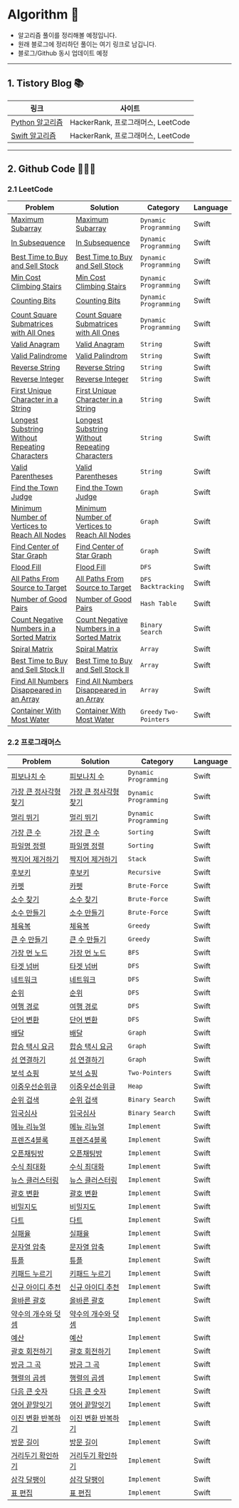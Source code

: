 # Algorithm 🧐

* 알고리즘 풀이를 정리해볼 예정입니다.
* 원래 블로그에 정리하던 풀이는 여기 링크로 남깁니다.
* 블로그/Github 동시 업데이트 예정

----

## 1. Tistory Blog 📚
|링크|사이트|
|------|---|
|[Python 알고리즘](https://leechamin.tistory.com/category/Python/Python_%EC%95%8C%EA%B3%A0%EB%A6%AC%EC%A6%98)|HackerRank, 프로그래머스, LeetCode |
|[Swift 알고리즘](https://leechamin.tistory.com/category/IOS%20%EA%B3%B5%EB%B6%80/Swift_%EC%95%8C%EA%B3%A0%EB%A6%AC%EC%A6%98%20%ED%92%80%EC%9D%B4)|HackerRank, 프로그래머스, LeetCode |

----

## 2. Github Code 👨🏻‍💻

### 2.1 LeetCode

|Problem|Solution|Category|Language|
|------|---|---|---|
|[Maximum Subarray](https://leetcode.com/explore/featured/card/top-interview-questions-easy/97/dynamic-programming/566/)|[Maximum Subarray](https://github.com/ChaminLee/Algorithm/blob/main/LeetCode/Dynamic_Programming/Maximum_Subarray.swift)|`Dynamic Programming`|Swift|
|[In Subsequence](https://leetcode.com/problems/is-subsequence/)|[In Subsequence](https://github.com/ChaminLee/Algorithm/blob/main/LeetCode/Dynamic_Programming/In_Subsequence.swift)|`Dynamic Programming`|Swift|
|[Best Time to Buy and Sell Stock](https://leetcode.com/problems/best-time-to-buy-and-sell-stock/)|[Best Time to Buy and Sell Stock](https://github.com/ChaminLee/Algorithm/blob/main/LeetCode/Dynamic_Programming/Best_Time_to_Buy_and_Sell_Stock.swift)|`Dynamic Programming`|Swift|
|[Min Cost Climbing Stairs](https://leetcode.com/problems/min-cost-climbing-stairs/)|[Min Cost Climbing Stairs](https://github.com/ChaminLee/Algorithm/blob/main/LeetCode/Dynamic_Programming/Min_Cost_Climbing_Stairs.swift)|`Dynamic Programming`|Swift|
|[Counting Bits](https://leetcode.com/problems/counting-bits/)|[Counting Bits](https://github.com/ChaminLee/Algorithm/blob/main/LeetCode/Dynamic_Programming/Counting_Bits.swift)|`Dynamic Programming`|Swift|
|[Count Square Submatrices with All Ones](https://leetcode.com/problems/count-square-submatrices-with-all-ones/)|[Count Square Submatrices with All Ones](https://github.com/ChaminLee/Algorithm/blob/main/LeetCode/Dynamic_Programming/Count_Square_Submatrices_with_All_Ones.swift)|`Dynamic Programming`|Swift|
|[Valid Anagram](https://leetcode.com/explore/featured/card/top-interview-questions-easy/127/strings/882/)|[Valid Anagram](LeetCode/String/Valid_Anagram.swift)|`String`|Swift|
|[Valid Palindrome](https://leetcode.com/explore/featured/card/top-interview-questions-easy/127/strings/883/)|[Valid Palindrom](LeetCode/String/Valid_Palindrome)|`String`|Swift|
|[Reverse String](https://leetcode.com/explore/featured/card/top-interview-questions-easy/127/strings/879/)|[Reverse String](https://github.com/ChaminLee/Algorithm/blob/main/LeetCode/String/Reverse_String.swift)|`String`|Swift|
|[Reverse Integer](https://leetcode.com/explore/featured/card/top-interview-questions-easy/127/strings/880/)|[Reverse Integer](https://github.com/ChaminLee/Algorithm/blob/main/LeetCode/String/Reverse_Integer.swift)|`String`|Swift|
|[First Unique Character in a String](https://leetcode.com/explore/featured/card/top-interview-questions-easy/127/strings/881/)|[First Unique Character in a String](https://github.com/ChaminLee/Algorithm/blob/main/LeetCode/String/First_Unique_Character_in_a_String.swift)|`String`|Swift|
|[Longest Substring Without Repeating Characters](https://leetcode.com/problems/longest-substring-without-repeating-characters/)|[Longest Substring Without Repeating Characters](https://github.com/ChaminLee/Algorithm/blob/main/LeetCode/String/Longest%20Substring%20Without%20Repeating%20Characters.swift)|`String`|Swift|
|[Valid Parentheses](https://leetcode.com/problems/valid-parentheses/)|[Valid Parentheses](https://github.com/ChaminLee/Algorithm/blob/main/LeetCode/String/Valid%20Parentheses.swift)|`String`|Swift|
|[Find the Town Judge](https://leetcode.com/problems/find-the-town-judge/)|[Find the Town Judge](https://github.com/ChaminLee/Algorithm/blob/main/LeetCode/Graph/Find_the_Town_Judge.swift)|`Graph`|Swift|
|[Minimum Number of Vertices to Reach All Nodes](https://leetcode.com/problems/minimum-number-of-vertices-to-reach-all-nodes/)|[Minimum Number of Vertices to Reach All Nodes](https://github.com/ChaminLee/Algorithm/blob/main/LeetCode/Graph/Minimum%20Number%20of%20Vertices%20to%20Reach%20All%20Nodes.swift)|`Graph`|Swift|
|[Find Center of Star Graph](https://leetcode.com/problems/find-center-of-star-graph/)|[Find Center of Star Graph](https://github.com/ChaminLee/Algorithm/blob/main/LeetCode/Graph/Find%20Center%20of%20Star%20Graph.swift)|`Graph`|Swift|
|[Flood Fill](https://leetcode.com/problems/flood-fill/submissions/)|[Flood Fill](https://github.com/ChaminLee/Algorithm/blob/main/LeetCode/DFS/Flood_Fill.swift)|`DFS`|Swift|
|[All Paths From Source to Target](https://leetcode.com/problems/all-paths-from-source-to-target/)|[All Paths From Source to Target](https://github.com/ChaminLee/Algorithm/blob/main/LeetCode/DFS/All%20Paths%20From%20Source%20to%20Target.swift)|`DFS` `Backtracking`|Swift|
|[Number of Good Pairs](https://leetcode.com/problems/number-of-good-pairs/)|[Number of Good Pairs](https://github.com/ChaminLee/Algorithm/blob/main/LeetCode/Hash_Table/Number%20of%20Good%20Pairs.swift)|`Hash Table`|Swift|
|[Count Negative Numbers in a Sorted Matrix](https://leetcode.com/problems/count-negative-numbers-in-a-sorted-matrix/)|[Count Negative Numbers in a Sorted Matrix](https://github.com/ChaminLee/Algorithm/blob/main/LeetCode/Binary_Search/Count%20Negative%20Numbers%20in%20a%20Sorted%20Matrix.swift)|`Binary Search`|Swift|
|[Spiral Matrix](https://leetcode.com/problems/spiral-matrix/)|[Spiral Matrix](https://github.com/ChaminLee/Algorithm/blob/main/LeetCode/Array/Spiral%20Matrix.swift)|`Array`|Swift|
|[Best Time to Buy and Sell Stock II](https://leetcode.com/problems/Best-Time-to-Buy-and-Sell-Stock-II/)|[Best Time to Buy and Sell Stock II](https://github.com/ChaminLee/Algorithm/blob/main/LeetCode/Array/Best%20Time%20to%20Buy%20and%20Sell%20Stock%20II.swift)|`Array`|Swift|
|[Find All Numbers Disappeared in an Array](https://leetcode.com/problems/find-all-numbers-disappeared-in-an-array/)|[Find All Numbers Disappeared in an Array](https://github.com/ChaminLee/Algorithm/blob/main/LeetCode/Array/Find%20All%20Numbers%20Disappeared%20in%20an%20Array.swift)|`Array`|Swift|
|[Container With Most Water](https://leetcode.com/problems/container-with-most-water/)|[Container With Most Water](https://github.com/ChaminLee/Algorithm/blob/main/LeetCode/Greedy/Container%20With%20Most%20Water.swift)|`Greedy` `Two-Pointers`|Swift|







### 2.2 프로그래머스

|Problem|Solution|Category|Language|
|------|---|---|---|
|[피보나치 수](https://programmers.co.kr/learn/courses/30/lessons/12945?language=swift)|[피보나치 수](https://github.com/ChaminLee/Algorithm/blob/main/%E1%84%91%E1%85%B3%E1%84%85%E1%85%A9%E1%84%80%E1%85%B3%E1%84%85%E1%85%A2%E1%84%86%E1%85%A5%E1%84%89%E1%85%B3/%ED%94%BC%EB%B3%B4%EB%82%98%EC%B9%98_%EC%88%98.swift)|`Dynamic Programming`|Swift|
|[가장 큰 정사각형 찾기](https://programmers.co.kr/learn/courses/30/lessons/12905?language=swift)|[가장 큰 정사각형 찾기](https://github.com/ChaminLee/Algorithm/tree/main/%E1%84%91%E1%85%B3%E1%84%85%E1%85%A9%E1%84%80%E1%85%B3%E1%84%85%E1%85%A2%E1%84%86%E1%85%A5%E1%84%89%E1%85%B3)|`Dynamic Programming`|Swift|
|[멀리 뛰기](https://programmers.co.kr/learn/courses/30/lessons/12914?language=swift)|[멀리 뛰기](https://github.com/ChaminLee/Algorithm/blob/main/%E1%84%91%E1%85%B3%E1%84%85%E1%85%A9%E1%84%80%E1%85%B3%E1%84%85%E1%85%A2%E1%84%86%E1%85%A5%E1%84%89%E1%85%B3/%EB%A9%80%EB%A6%AC%20%EB%9B%B0%EA%B8%B0.swift)|`Dynamic Programming`|Swift|
|[가장 큰 수](https://programmers.co.kr/learn/courses/30/lessons/42746?language=swift)|[가장 큰 수](https://github.com/ChaminLee/Algorithm/blob/main/%E1%84%91%E1%85%B3%E1%84%85%E1%85%A9%E1%84%80%E1%85%B3%E1%84%85%E1%85%A2%E1%84%86%E1%85%A5%E1%84%89%E1%85%B3/%E1%84%80%E1%85%A1%E1%84%8C%E1%85%A1%E1%86%BC_%E1%84%8F%E1%85%B3%E1%86%AB_%E1%84%89%E1%85%AE.swift)|`Sorting`|Swift|
|[파일명 정렬](https://programmers.co.kr/learn/courses/30/lessons/17686?language=swift#)|[파일명 정렬](https://github.com/ChaminLee/Algorithm/blob/main/%E1%84%91%E1%85%B3%E1%84%85%E1%85%A9%E1%84%80%E1%85%B3%E1%84%85%E1%85%A2%E1%84%86%E1%85%A5%E1%84%89%E1%85%B3/%ED%8C%8C%EC%9D%BC%EB%AA%85_%EC%A0%95%EB%A0%AC.swift)|`Sorting`|Swift|
|[짝지어 제거하기](https://programmers.co.kr/learn/courses/30/lessons/12973?language=swift)|[짝지어 제거하기](https://github.com/ChaminLee/Algorithm/blob/main/%E1%84%91%E1%85%B3%E1%84%85%E1%85%A9%E1%84%80%E1%85%B3%E1%84%85%E1%85%A2%E1%84%86%E1%85%A5%E1%84%89%E1%85%B3/%EC%A7%9D%EC%A7%80%EC%96%B4_%EC%A0%9C%EA%B1%B0%ED%95%98%EA%B8%B0.swift)|`Stack`|Swift|
|[후보키](https://programmers.co.kr/learn/courses/30/lessons/42890)|[후보키](https://github.com/ChaminLee/Algorithm/blob/main/%E1%84%91%E1%85%B3%E1%84%85%E1%85%A9%E1%84%80%E1%85%B3%E1%84%85%E1%85%A2%E1%84%86%E1%85%A5%E1%84%89%E1%85%B3/%E1%84%92%E1%85%AE%E1%84%87%E1%85%A9%E1%84%8F%E1%85%B5.swift)|`Recursive`|Swift|
|[카펫](https://programmers.co.kr/learn/courses/30/lessons/42842?language=swift#)|[카펫](https://github.com/ChaminLee/Algorithm/blob/main/%E1%84%91%E1%85%B3%E1%84%85%E1%85%A9%E1%84%80%E1%85%B3%E1%84%85%E1%85%A2%E1%84%86%E1%85%A5%E1%84%89%E1%85%B3/%EC%B9%B4%ED%8E%AB.swift)|`Brute-Force`|Swift|
|[소수 찾기](https://programmers.co.kr/learn/courses/30/lessons/42839?language=swift)|[소수 찾기](https://github.com/ChaminLee/Algorithm/blob/main/%E1%84%91%E1%85%B3%E1%84%85%E1%85%A9%E1%84%80%E1%85%B3%E1%84%85%E1%85%A2%E1%84%86%E1%85%A5%E1%84%89%E1%85%B3/%E1%84%89%E1%85%A9%E1%84%89%E1%85%AE_%E1%84%8E%E1%85%A1%E1%86%BD%E1%84%80%E1%85%B5.swift)|`Brute-Force`|Swift|
|[소수 만들기](https://programmers.co.kr/learn/courses/30/lessons/12977?language=swift)|[소수 만들기](https://github.com/ChaminLee/Algorithm/blob/main/%E1%84%91%E1%85%B3%E1%84%85%E1%85%A9%E1%84%80%E1%85%B3%E1%84%85%E1%85%A2%E1%84%86%E1%85%A5%E1%84%89%E1%85%B3/%EC%86%8C%EC%88%98_%EB%A7%8C%EB%93%A4%EA%B8%B0.swift)|`Brute-Force`|Swift|
|[체육복](https://programmers.co.kr/learn/courses/30/lessons/42862?language=swift)|[체육복](https://github.com/ChaminLee/Algorithm/blob/main/%E1%84%91%E1%85%B3%E1%84%85%E1%85%A9%E1%84%80%E1%85%B3%E1%84%85%E1%85%A2%E1%84%86%E1%85%A5%E1%84%89%E1%85%B3/%EC%B2%B4%EC%9C%A1%EB%B3%B5.swift)|`Greedy`|Swift|
|[큰 수 만들기](https://programmers.co.kr/learn/courses/30/lessons/42883?language=swift#)|[큰 수 만들기](https://github.com/ChaminLee/Algorithm/blob/main/%E1%84%91%E1%85%B3%E1%84%85%E1%85%A9%E1%84%80%E1%85%B3%E1%84%85%E1%85%A2%E1%84%86%E1%85%A5%E1%84%89%E1%85%B3/%ED%81%B0_%EC%88%98_%EB%A7%8C%EB%93%A4%EA%B8%B0.swift)|`Greedy`|Swift|
|[가장 먼 노드](https://programmers.co.kr/learn/courses/30/lessons/49189?language=swift)|[가장 먼 노드](https://github.com/ChaminLee/Algorithm/blob/main/%E1%84%91%E1%85%B3%E1%84%85%E1%85%A9%E1%84%80%E1%85%B3%E1%84%85%E1%85%A2%E1%84%86%E1%85%A5%E1%84%89%E1%85%B3/%EA%B0%80%EC%9E%A5%20%EB%A8%BC%20%EB%85%B8%EB%93%9C.swift)|`BFS`|Swift|
|[타겟 넘버](https://programmers.co.kr/learn/courses/30/lessons/43165?language=swift)|[타겟 넘버](https://github.com/ChaminLee/Algorithm/blob/main/%E1%84%91%E1%85%B3%E1%84%85%E1%85%A9%E1%84%80%E1%85%B3%E1%84%85%E1%85%A2%E1%84%86%E1%85%A5%E1%84%89%E1%85%B3/%ED%83%80%EA%B2%9F_%EB%84%98%EB%B2%84.swift)|`DFS`|Swift|
|[네트워크](https://programmers.co.kr/learn/courses/30/lessons/43162?language=swift#)|[네트워크](https://github.com/ChaminLee/Algorithm/blob/main/%E1%84%91%E1%85%B3%E1%84%85%E1%85%A9%E1%84%80%E1%85%B3%E1%84%85%E1%85%A2%E1%84%86%E1%85%A5%E1%84%89%E1%85%B3/%E1%84%82%E1%85%A6%E1%84%90%E1%85%B3%E1%84%8B%E1%85%AF%E1%84%8F%E1%85%B3.swift)|`DFS`|Swift|
|[순위](https://programmers.co.kr/learn/courses/30/lessons/49191?language=swift)|[순위](https://github.com/ChaminLee/Algorithm/blob/main/%E1%84%91%E1%85%B3%E1%84%85%E1%85%A9%E1%84%80%E1%85%B3%E1%84%85%E1%85%A2%E1%84%86%E1%85%A5%E1%84%89%E1%85%B3/%EC%88%9C%EC%9C%84.swift)|`DFS`|Swift|
|[여행 경로](https://programmers.co.kr/learn/courses/30/lessons/43164)|[여행 경로](https://github.com/ChaminLee/Algorithm/blob/main/%E1%84%91%E1%85%B3%E1%84%85%E1%85%A9%E1%84%80%E1%85%B3%E1%84%85%E1%85%A2%E1%84%86%E1%85%A5%E1%84%89%E1%85%B3/%EC%97%AC%ED%96%89_%EA%B2%BD%EB%A1%9C.swift)|`DFS`|Swift|
|[단어 변환](https://programmers.co.kr/learn/courses/30/lessons/43163?language=swift)|[단어 변환](https://github.com/ChaminLee/Algorithm/blob/main/%E1%84%91%E1%85%B3%E1%84%85%E1%85%A9%E1%84%80%E1%85%B3%E1%84%85%E1%85%A2%E1%84%86%E1%85%A5%E1%84%89%E1%85%B3/%EB%8B%A8%EC%96%B4_%EB%B3%80%ED%99%98.swift)|`DFS`|Swift|
|[배달](https://programmers.co.kr/learn/courses/30/lessons/12978)|[배달](https://github.com/ChaminLee/Algorithm/blob/main/%E1%84%91%E1%85%B3%E1%84%85%E1%85%A9%E1%84%80%E1%85%B3%E1%84%85%E1%85%A2%E1%84%86%E1%85%A5%E1%84%89%E1%85%B3/%EB%B0%B0%EB%8B%AC.swift)|`Graph`|Swift|
|[합승 택시 요금](https://programmers.co.kr/learn/courses/30/lessons/72413)|[합승 택시 요금](https://github.com/ChaminLee/Algorithm/blob/main/%E1%84%91%E1%85%B3%E1%84%85%E1%85%A9%E1%84%80%E1%85%B3%E1%84%85%E1%85%A2%E1%84%86%E1%85%A5%E1%84%89%E1%85%B3/%ED%95%A9%EC%8A%B9_%ED%83%9D%EC%8B%9C_%EC%9A%94%EA%B8%88.swift)|`Graph`|Swift|
|[섬 연결하기](https://programmers.co.kr/learn/courses/30/lessons/42861?language=swift)|[섬 연결하기](https://github.com/ChaminLee/Algorithm/blob/main/%E1%84%91%E1%85%B3%E1%84%85%E1%85%A9%E1%84%80%E1%85%B3%E1%84%85%E1%85%A2%E1%84%86%E1%85%A5%E1%84%89%E1%85%B3/%EC%84%AC%20%EC%97%B0%EA%B2%B0%ED%95%98%EA%B8%B0.swift)|`Graph`|Swift|
|[보석 쇼핑](https://programmers.co.kr/learn/courses/30/lessons/67258?language=swift)|[보석 쇼핑](https://github.com/ChaminLee/Algorithm/blob/main/%E1%84%91%E1%85%B3%E1%84%85%E1%85%A9%E1%84%80%E1%85%B3%E1%84%85%E1%85%A2%E1%84%86%E1%85%A5%E1%84%89%E1%85%B3/%EB%B3%B4%EC%84%9D_%EC%87%BC%ED%95%91.swift)|`Two-Pointers`|Swift|
|[이중우선순위큐](https://programmers.co.kr/learn/courses/30/lessons/42628?language=swift)|[이중우선순위큐](https://github.com/ChaminLee/Algorithm/blob/main/%E1%84%91%E1%85%B3%E1%84%85%E1%85%A9%E1%84%80%E1%85%B3%E1%84%85%E1%85%A2%E1%84%86%E1%85%A5%E1%84%89%E1%85%B3/%EC%9D%B4%EC%A4%91%EC%9A%B0%EC%84%A0%EC%88%9C%EC%9C%84%ED%81%90.swift)|`Heap`|Swift|
|[순위 검색](https://programmers.co.kr/learn/courses/30/lessons/72412?language=swift)|[순위 검색](https://github.com/ChaminLee/Algorithm/blob/main/%E1%84%91%E1%85%B3%E1%84%85%E1%85%A9%E1%84%80%E1%85%B3%E1%84%85%E1%85%A2%E1%84%86%E1%85%A5%E1%84%89%E1%85%B3/%EC%88%9C%EC%9C%84%20%EA%B2%80%EC%83%89.swift)|`Binary Search`|Swift|
|[입국심사](https://programmers.co.kr/learn/courses/30/lessons/43238)|[입국심사](https://github.com/ChaminLee/Algorithm/blob/main/%E1%84%91%E1%85%B3%E1%84%85%E1%85%A9%E1%84%80%E1%85%B3%E1%84%85%E1%85%A2%E1%84%86%E1%85%A5%E1%84%89%E1%85%B3/%EC%9E%85%EA%B5%AD%EC%8B%AC%EC%82%AC.swift)|`Binary Search`|Swift|
|[메뉴 리뉴얼](https://programmers.co.kr/learn/courses/30/lessons/72411?language=swift#)|[메뉴 리뉴얼](https://github.com/ChaminLee/Algorithm/blob/main/%E1%84%91%E1%85%B3%E1%84%85%E1%85%A9%E1%84%80%E1%85%B3%E1%84%85%E1%85%A2%E1%84%86%E1%85%A5%E1%84%89%E1%85%B3/%EB%A9%94%EB%89%B4_%EB%A6%AC%EB%89%B4%EC%96%BC.swift)|`Implement`|Swift|
|[프렌즈4블록](https://programmers.co.kr/learn/courses/30/lessons/17679?language=swift)|[프렌즈4블록](https://github.com/ChaminLee/Algorithm/blob/main/%E1%84%91%E1%85%B3%E1%84%85%E1%85%A9%E1%84%80%E1%85%B3%E1%84%85%E1%85%A2%E1%84%86%E1%85%A5%E1%84%89%E1%85%B3/%ED%94%84%EB%A0%8C%EC%A6%884%EB%B8%94%EB%A1%9D.swift)|`Implement`|Swift|
|[오픈채팅방](https://programmers.co.kr/learn/courses/30/lessons/42888?language=swift)|[오픈채팅방](https://github.com/ChaminLee/Algorithm/blob/main/%E1%84%91%E1%85%B3%E1%84%85%E1%85%A9%E1%84%80%E1%85%B3%E1%84%85%E1%85%A2%E1%84%86%E1%85%A5%E1%84%89%E1%85%B3/%EC%98%A4%ED%94%88%EC%B1%84%ED%8C%85%EB%B0%A9.swift)|`Implement`|Swift|
|[수식 최대화](https://programmers.co.kr/learn/courses/30/lessons/67257?language=swift)|[수식 최대화](https://github.com/ChaminLee/Algorithm/blob/main/%E1%84%91%E1%85%B3%E1%84%85%E1%85%A9%E1%84%80%E1%85%B3%E1%84%85%E1%85%A2%E1%84%86%E1%85%A5%E1%84%89%E1%85%B3/%EC%88%98%EC%8B%9D_%EC%B5%9C%EB%8C%80%ED%99%94.swift)|`Implement`|Swift|
|[뉴스 클러스터링](https://programmers.co.kr/learn/courses/30/lessons/17677?language=swift)|[뉴스 클러스터링](https://github.com/ChaminLee/Algorithm/blob/main/%E1%84%91%E1%85%B3%E1%84%85%E1%85%A9%E1%84%80%E1%85%B3%E1%84%85%E1%85%A2%E1%84%86%E1%85%A5%E1%84%89%E1%85%B3/%EB%89%B4%EC%8A%A4_%ED%81%B4%EB%9F%AC%EC%8A%A4%ED%84%B0%EB%A7%81.swift)|`Implement`|Swift|
|[괄호 변환](https://programmers.co.kr/learn/courses/30/lessons/60058?language=swift)|[괄호 변환](https://github.com/ChaminLee/Algorithm/blob/main/%E1%84%91%E1%85%B3%E1%84%85%E1%85%A9%E1%84%80%E1%85%B3%E1%84%85%E1%85%A2%E1%84%86%E1%85%A5%E1%84%89%E1%85%B3/%EA%B4%84%ED%98%B8_%EB%B3%80%ED%99%98.swift)|`Implement`|Swift|
|[비밀지도](https://programmers.co.kr/learn/courses/30/lessons/17681?language=swift)|[비밀지도](https://github.com/ChaminLee/Algorithm/blob/main/%E1%84%91%E1%85%B3%E1%84%85%E1%85%A9%E1%84%80%E1%85%B3%E1%84%85%E1%85%A2%E1%84%86%E1%85%A5%E1%84%89%E1%85%B3/%EB%B9%84%EB%B0%80%EC%A7%80%EB%8F%84.swift)|`Implement`|Swift|
|[다트](https://programmers.co.kr/learn/courses/30/lessons/17682?language=swift)|[다트](https://github.com/ChaminLee/Algorithm/blob/main/%E1%84%91%E1%85%B3%E1%84%85%E1%85%A9%E1%84%80%E1%85%B3%E1%84%85%E1%85%A2%E1%84%86%E1%85%A5%E1%84%89%E1%85%B3/%EB%8B%A4%ED%8A%B8.swift)|`Implement`|Swift|
|[실패율](https://programmers.co.kr/learn/courses/30/lessons/42889?language=swift)|[실패율](https://github.com/ChaminLee/Algorithm/blob/main/%E1%84%91%E1%85%B3%E1%84%85%E1%85%A9%E1%84%80%E1%85%B3%E1%84%85%E1%85%A2%E1%84%86%E1%85%A5%E1%84%89%E1%85%B3/%EC%8B%A4%ED%8C%A8%EC%9C%A8.swift)|`Implement`|Swift|
|[문자열 압축](https://programmers.co.kr/learn/courses/30/lessons/60057?language=swift)|[문자열 압축](https://github.com/ChaminLee/Algorithm/blob/main/%E1%84%91%E1%85%B3%E1%84%85%E1%85%A9%E1%84%80%E1%85%B3%E1%84%85%E1%85%A2%E1%84%86%E1%85%A5%E1%84%89%E1%85%B3/%E1%84%86%E1%85%AE%E1%86%AB%E1%84%8C%E1%85%A1%E1%84%8B%E1%85%A7%E1%86%AF_%E1%84%8B%E1%85%A1%E1%86%B8%E1%84%8E%E1%85%AE%E1%86%A8.swift)|`Implement`|Swift|
|[튜플](https://programmers.co.kr/learn/courses/30/lessons/64065?language=swift)|[튜플](https://github.com/ChaminLee/Algorithm/blob/main/%E1%84%91%E1%85%B3%E1%84%85%E1%85%A9%E1%84%80%E1%85%B3%E1%84%85%E1%85%A2%E1%84%86%E1%85%A5%E1%84%89%E1%85%B3/%ED%8A%9C%ED%94%8C.swift)|`Implement`|Swift|
|[키패드 누르기](https://programmers.co.kr/learn/courses/30/lessons/67256?language=swift)|[키패드 누르기](https://github.com/ChaminLee/Algorithm/blob/main/%E1%84%91%E1%85%B3%E1%84%85%E1%85%A9%E1%84%80%E1%85%B3%E1%84%85%E1%85%A2%E1%84%86%E1%85%A5%E1%84%89%E1%85%B3/%ED%82%A4%ED%8C%A8%EB%93%9C_%EB%88%84%EB%A5%B4%EA%B8%B0.swift)|`Implement`|Swift|
|[신규 아이디 추천](https://programmers.co.kr/learn/courses/30/lessons/72410)|[신규 아이디 추천](https://github.com/ChaminLee/Algorithm/blob/main/%E1%84%91%E1%85%B3%E1%84%85%E1%85%A9%E1%84%80%E1%85%B3%E1%84%85%E1%85%A2%E1%84%86%E1%85%A5%E1%84%89%E1%85%B3/%E1%84%89%E1%85%B5%E1%86%AB%E1%84%80%E1%85%B2_%E1%84%8B%E1%85%A1%E1%84%8B%E1%85%B5%E1%84%83%E1%85%B5_%E1%84%8E%E1%85%AE%E1%84%8E%E1%85%A5%E1%86%AB.swift)|`Implement`|Swift|
|[올바른 괄호](https://programmers.co.kr/learn/courses/30/lessons/12909?language=swift)|[올바른 괄호](https://github.com/ChaminLee/Algorithm/blob/main/%E1%84%91%E1%85%B3%E1%84%85%E1%85%A9%E1%84%80%E1%85%B3%E1%84%85%E1%85%A2%E1%84%86%E1%85%A5%E1%84%89%E1%85%B3/%EC%98%AC%EB%B0%94%EB%A5%B8_%EA%B4%84%ED%98%B8.swift)|`Implement`|Swift|
|[약수의 개수와 덧셈](https://programmers.co.kr/learn/courses/30/lessons/77884?language=swift)|[약수의 개수와 덧셈](https://github.com/ChaminLee/Algorithm/blob/main/%E1%84%91%E1%85%B3%E1%84%85%E1%85%A9%E1%84%80%E1%85%B3%E1%84%85%E1%85%A2%E1%84%86%E1%85%A5%E1%84%89%E1%85%B3/%EC%95%BD%EC%88%98%EC%9D%98_%EA%B0%9C%EC%88%98%EC%99%80_%EB%8D%A7%EC%85%88.swift)|`Implement`|Swift|
|[예산](https://programmers.co.kr/learn/courses/30/lessons/12982?language=swift)|[예산](https://github.com/ChaminLee/Algorithm/blob/main/%E1%84%91%E1%85%B3%E1%84%85%E1%85%A9%E1%84%80%E1%85%B3%E1%84%85%E1%85%A2%E1%84%86%E1%85%A5%E1%84%89%E1%85%B3/%EC%98%88%EC%82%B0.swift)|`Implement`|Swift|
|[괄호 회전하기](https://programmers.co.kr/learn/courses/30/lessons/76502?language=swift#)|[괄호 회전하기](https://github.com/ChaminLee/Algorithm/blob/main/%E1%84%91%E1%85%B3%E1%84%85%E1%85%A9%E1%84%80%E1%85%B3%E1%84%85%E1%85%A2%E1%84%86%E1%85%A5%E1%84%89%E1%85%B3/%EA%B4%84%ED%98%B8_%ED%9A%8C%EC%A0%84%ED%95%98%EA%B8%B0.swift)|`Implement`|Swift|
|[방금 그 곡](https://programmers.co.kr/learn/courses/30/lessons/17683?language=swift#)|[방금 그 곡](https://github.com/ChaminLee/Algorithm/blob/main/%E1%84%91%E1%85%B3%E1%84%85%E1%85%A9%E1%84%80%E1%85%B3%E1%84%85%E1%85%A2%E1%84%86%E1%85%A5%E1%84%89%E1%85%B3/%EB%B0%A9%EA%B8%88_%EA%B7%B8_%EA%B3%A1.swift)|`Implement`|Swift|
|[행렬의 곱셈](https://programmers.co.kr/learn/courses/30/lessons/12949?language=swift#)|[행렬의 곱셈](https://github.com/ChaminLee/Algorithm/blob/main/%E1%84%91%E1%85%B3%E1%84%85%E1%85%A9%E1%84%80%E1%85%B3%E1%84%85%E1%85%A2%E1%84%86%E1%85%A5%E1%84%89%E1%85%B3/%ED%96%89%EB%A0%AC%EC%9D%98%20%EA%B3%B1%EC%85%88.swift)|`Implement`|Swift|
|[다음 큰 숫자](https://programmers.co.kr/learn/courses/30/lessons/12911?language=swift)|[다음 큰 숫자](https://github.com/ChaminLee/Algorithm/blob/main/%E1%84%91%E1%85%B3%E1%84%85%E1%85%A9%E1%84%80%E1%85%B3%E1%84%85%E1%85%A2%E1%84%86%E1%85%A5%E1%84%89%E1%85%B3/%EB%8B%A4%EC%9D%8C_%ED%81%B0_%EC%88%AB%EC%9E%90.swift)|`Implement`|Swift|
|[영어 끝말잇기](https://programmers.co.kr/learn/courses/30/lessons/12981?language=swift#)|[영어 끝말잇기](https://github.com/ChaminLee/Algorithm/blob/main/%E1%84%91%E1%85%B3%E1%84%85%E1%85%A9%E1%84%80%E1%85%B3%E1%84%85%E1%85%A2%E1%84%86%E1%85%A5%E1%84%89%E1%85%B3/%EC%98%81%EC%96%B4%20%EB%81%9D%EB%A7%90%EC%9E%87%EA%B8%B0.swift)|`Implement`|Swift|
|[이진 변환 반복하기](https://programmers.co.kr/learn/courses/30/lessons/70129?language=swift)|[이진 변환 반복하기](https://github.com/ChaminLee/Algorithm/blob/main/%E1%84%91%E1%85%B3%E1%84%85%E1%85%A9%E1%84%80%E1%85%B3%E1%84%85%E1%85%A2%E1%84%86%E1%85%A5%E1%84%89%E1%85%B3/%EC%9D%B4%EC%A7%84%20%EB%B3%80%ED%99%98%20%EB%B0%98%EB%B3%B5%ED%95%98%EA%B8%B0.swift)|`Implement`|Swift|
|[방문 길이](https://programmers.co.kr/learn/courses/30/lessons/49994)|[방문 길이](https://github.com/ChaminLee/Algorithm/blob/main/%E1%84%91%E1%85%B3%E1%84%85%E1%85%A9%E1%84%80%E1%85%B3%E1%84%85%E1%85%A2%E1%84%86%E1%85%A5%E1%84%89%E1%85%B3/%EB%B0%A9%EB%AC%B8%20%EA%B8%B8%EC%9D%B4.swift)|`Implement`|Swift|
|[거리두기 확인하기](https://programmers.co.kr/learn/courses/30/lessons/81302?language=swift)|[거리두기 확인하기](https://github.com/ChaminLee/Algorithm/blob/main/%E1%84%91%E1%85%B3%E1%84%85%E1%85%A9%E1%84%80%E1%85%B3%E1%84%85%E1%85%A2%E1%84%86%E1%85%A5%E1%84%89%E1%85%B3/%EA%B1%B0%EB%A6%AC%EB%91%90%EA%B8%B0%20%ED%99%95%EC%9D%B8%ED%95%98%EA%B8%B0.swift)|`Implement`|Swift|
|[삼각 달팽이](https://programmers.co.kr/learn/courses/30/lessons/68645?language=swift)|[삼각 달팽이](https://github.com/ChaminLee/Algorithm/blob/main/%E1%84%91%E1%85%B3%E1%84%85%E1%85%A9%E1%84%80%E1%85%B3%E1%84%85%E1%85%A2%E1%84%86%E1%85%A5%E1%84%89%E1%85%B3/%EC%82%BC%EA%B0%81%20%EB%8B%AC%ED%8C%BD%EC%9D%B4.swift)|`Implement`|Swift|
|[표 편집](https://programmers.co.kr/learn/courses/30/lessons/81303)|[표 편집](https://github.com/ChaminLee/Algorithm/blob/main/%E1%84%91%E1%85%B3%E1%84%85%E1%85%A9%E1%84%80%E1%85%B3%E1%84%85%E1%85%A2%E1%84%86%E1%85%A5%E1%84%89%E1%85%B3/%ED%91%9C%20%ED%8E%B8%EC%A7%91.swift)|`Implement`|Swift|


